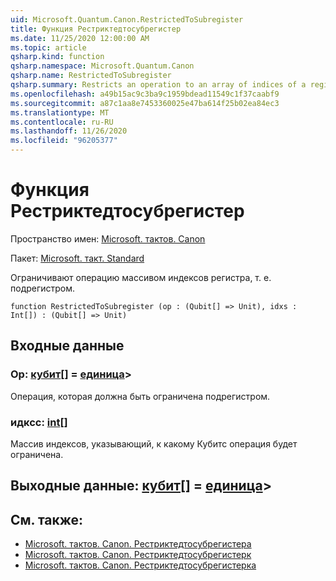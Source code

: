 ```yaml
---
uid: Microsoft.Quantum.Canon.RestrictedToSubregister
title: Функция Рестриктедтосубрегистер
ms.date: 11/25/2020 12:00:00 AM
ms.topic: article
qsharp.kind: function
qsharp.namespace: Microsoft.Quantum.Canon
qsharp.name: RestrictedToSubregister
qsharp.summary: Restricts an operation to an array of indices of a register, i.e., a subregister.
ms.openlocfilehash: a49b15ac9c3ba9c1959bdead11549c1f37caabf9
ms.sourcegitcommit: a87c1aa8e7453360025e47ba614f25b02ea84ec3
ms.translationtype: MT
ms.contentlocale: ru-RU
ms.lasthandoff: 11/26/2020
ms.locfileid: "96205377"
---
```

# <a name="restrictedtosubregister-function"></a>Функция Рестриктедтосубрегистер

Пространство имен: [Microsoft. тактов. Canon](xref:Microsoft.Quantum.Canon)

Пакет: [Microsoft. такт. Standard](https://nuget.org/packages/Microsoft.Quantum.Standard)


Ограничивают операцию массивом индексов регистра, т. е. подрегистром.

```qsharp
function RestrictedToSubregister (op : (Qubit[] => Unit), idxs : Int[]) : (Qubit[] => Unit)
```


## <a name="input"></a>Входные данные

### <a name="op--qubit--unit"></a>Op: [кубит](xref:microsoft.quantum.lang-ref.qubit)[] = [единица](xref:microsoft.quantum.lang-ref.unit)> 

Операция, которая должна быть ограничена подрегистром.


### <a name="idxs--int"></a>идксс: [int](xref:microsoft.quantum.lang-ref.int)[]

Массив индексов, указывающий, к какому Кубитс операция будет ограничена.



## <a name="output--qubit--unit"></a>Выходные данные: [кубит](xref:microsoft.quantum.lang-ref.qubit)[] = [единица](xref:microsoft.quantum.lang-ref.unit)> 



## <a name="see-also"></a>См. также:

- [Microsoft. тактов. Canon. Рестриктедтосубрегистера](xref:Microsoft.Quantum.Canon.RestrictedToSubregisterA)
- [Microsoft. тактов. Canon. Рестриктедтосубрегистерк](xref:Microsoft.Quantum.Canon.RestrictedToSubregisterC)
- [Microsoft. тактов. Canon. Рестриктедтосубрегистерка](xref:Microsoft.Quantum.Canon.RestrictedToSubregisterCA)